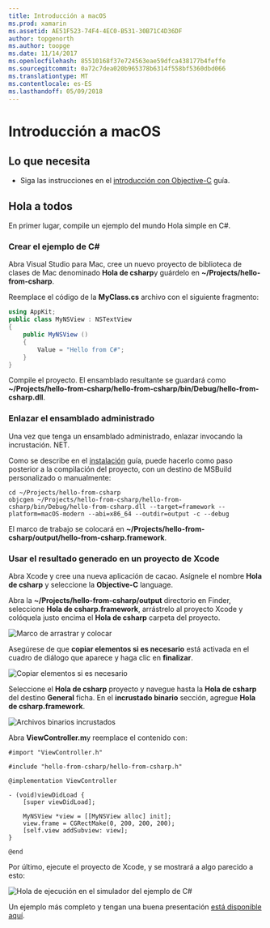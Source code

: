 ```yaml
---
title: Introducción a macOS
ms.prod: xamarin
ms.assetid: AE51F523-74F4-4EC0-B531-30B71C4D36DF
author: topgenorth
ms.author: toopge
ms.date: 11/14/2017
ms.openlocfilehash: 85510168f37e724563eae59dfca438177b4feffe
ms.sourcegitcommit: 0a72c7dea020b965378b6314f558bf5360dbd066
ms.translationtype: MT
ms.contentlocale: es-ES
ms.lasthandoff: 05/09/2018
---
```

# <a name="getting-started-with-macos"></a>Introducción a macOS

## <a name="what-you-will-need"></a>Lo que necesita

* Siga las instrucciones en el [introducción con Objective-C](~/tools/dotnet-embedding/get-started/objective-c/index.md) guía.

## <a name="hello-world"></a>Hola a todos

En primer lugar, compile un ejemplo del mundo Hola simple en C#.

### <a name="create-c-sample"></a>Crear el ejemplo de C#

Abra Visual Studio para Mac, cree un nuevo proyecto de biblioteca de clases de Mac denominado **Hola de csharp**y guárdelo en **~/Projects/hello-from-csharp**.

Reemplace el código de la **MyClass.cs** archivo con el siguiente fragmento:

```csharp
using AppKit;
public class MyNSView : NSTextView
{
    public MyNSView ()
    {
        Value = "Hello from C#";
    }
}
```

Compile el proyecto. El ensamblado resultante se guardará como **~/Projects/hello-from-csharp/hello-from-csharp/bin/Debug/hello-from-csharp.dll**.

### <a name="bind-the-managed-assembly"></a>Enlazar el ensamblado administrado

Una vez que tenga un ensamblado administrado, enlazar invocando la incrustación. NET.

Como se describe en el [instalación](~/tools/dotnet-embedding/get-started/install/install.md) guía, puede hacerlo como paso posterior a la compilación del proyecto, con un destino de MSBuild personalizado o manualmente:

```shell
cd ~/Projects/hello-from-csharp
objcgen ~/Projects/hello-from-csharp/hello-from-csharp/bin/Debug/hello-from-csharp.dll --target=framework --platform=macOS-modern --abi=x86_64 --outdir=output -c --debug
```

El marco de trabajo se colocará en **~/Projects/hello-from-csharp/output/hello-from-csharp.framework**.

### <a name="use-the-generated-output-in-an-xcode-project"></a>Usar el resultado generado en un proyecto de Xcode

Abra Xcode y cree una nueva aplicación de cacao. Asígnele el nombre **Hola de csharp** y seleccione la **Objective-C** language.

Abra la **~/Projects/hello-from-csharp/output** directorio en Finder, seleccione **Hola de csharp.framework**, arrástrelo al proyecto Xcode y colóquela justo encima el **Hola de csharp**  carpeta del proyecto.

![Marco de arrastrar y colocar](macos-images/hello-from-csharp-mac-drag-drop-framework.png)

Asegúrese de que **copiar elementos si es necesario** está activada en el cuadro de diálogo que aparece y haga clic en **finalizar**.

![Copiar elementos si es necesario](macos-images/hello-from-csharp-mac-copy-items-if-needed.png)

Seleccione el **Hola de csharp** proyecto y navegue hasta la **Hola de csharp** del destino **General** ficha. En el **incrustado binario** sección, agregue **Hola de csharp.framework**.

![Archivos binarios incrustados](macos-images/hello-from-csharp-mac-embedded-binaries.png)

Abra **ViewController.m**y reemplace el contenido con:

```objc
#import "ViewController.h"

#include "hello-from-csharp/hello-from-csharp.h"

@implementation ViewController

- (void)viewDidLoad {
    [super viewDidLoad];
    
    MyNSView *view = [[MyNSView alloc] init];
    view.frame = CGRectMake(0, 200, 200, 200);
    [self.view addSubview: view];
}

@end
```

Por último, ejecute el proyecto de Xcode, y se mostrará a algo parecido a esto:

![Hola de ejecución en el simulador del ejemplo de C#](macos-images/hello-from-csharp-mac.png)

Un ejemplo más completo y tengan una buena presentación [está disponible aquí](https://github.com/mono/Embeddinator-4000/tree/objc/samples/mac/weather).
